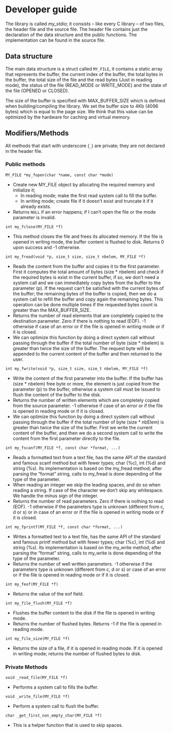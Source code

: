 # Developer guide

The library is called *my_stdio*; it consists – like every C library – of two files, the header file and the source file. The header file contains just the declaration of the data structure and the public functions. The implementation can be found in the source file.

## Data structure
The main data structure is a struct called `MY_FILE`, it contains a static array that represents the buffer, the current index of the buffer, the total bytes in the buffer, the total size of the file and the read bytes (Just in reading mode), the status of the file (READ_MODE or WRITE_MODE) and the state of the file (OPENED or CLOSED).

The size of the buffer is specified with MAX_BUFFER_SIZE which is defined when building/compiling the library. We set the buffer size to 4Kb (4096 bytes) which is equal to the page size. We think that this value can be optimized by the hardware for caching and virtual memory.

## Modifiers/Methods
All methods that start with underscore (`_`) are private; they are not declared in the header file.

### Public methods

`MY_FILE *my_fopen(char *name, const char *mode)`
* Create new MY_FILE object by allocating the required memory and initialize it;
	+ In reading mode; make the first read system call to fill the buffer.
	+ In writing mode; create file if it doesn't exist and truncate it if it already exists.
* Returns `NULL` if an error happens; if I can’t open the file or the mode parameter is invalid.

`int my_fclose(MY_FILE *f)`
* This method closes the file and frees its allocated memory. If the file is opened in writing mode, the buffer content is flushed to disk. Returns 0 upon success and -1 otherwise.

`int my_fread(void *p, size_t size, size_t nbelem, MY_FILE *f)`
* Reads the content from the buffer and copies it to the first parameter. First it computes the total amount of bytes (size * nbelem) and check if the required bytes is exist in the current buffer, if so, we don’t need a system call and we can immediately copy bytes from the buffer to the parameter (p). If the request can’t be satisfied with the current bytes of the buffer; the remaining bytes of the buffer is copied, then we do a system call to refill the buffer and copy again the remaining bytes. This operation can be done multiple times if the requested bytes count is greater than the MAX_BUFFER_SIZE.
* Returns the number of read elements that are completely copied to the destination parameter. Zero if there is nothing to read (EOF). -1 otherwise if case of an error or if the file is opened in writing mode or if it is closed.
* We can optimize this function by doing a direct system call without passing through the buffer if the total number of byte (size * nbelem) is greater than twice the size of the buffer. The request byte will be appended to the current content of the buffer and then returned to the user.

`int my_fwrite(void *p, size_t size, size_t nbelem, MY_FILE *f)`
* Write the content of the first parameter into the buffer. If the buffer has (size * nbelem) free byte or more, the element is just copied from the parameter (p) to the buffer, otherwise a system call must be issued to flush the content of the buffer to the disk.
* Returns the number of written elements which are completely copied from the source parameter. -1 otherwise if case of an error or if the file is opened in reading mode or if it is closed.
* We can optimize this function by doing a direct system call without passing through the buffer if the total number of byte (size * nbElem) is greater than twice the size of the buffer. First we write the current content of the buffer, and then we do a second system call to write the content from the first parameter directly to the file.

`int my_fscanf(MY_FILE *f, const char *format, ...)`
* Reads a formatted text from a text file, has the same API of the standard and famous scanf method but with fewer types; char (%c), int (%d) and string (%s). Its implementation is based on the my_fread method; after parsing the “format” string, calls to my_fread is done depending of the type of the parameter.
* When reading an integer we skip the leading spaces, and do so when reading a string. If case of the character we don’t skip any whitespace. We handle the minus sign of the integer.
* Returns the number of read parameters. Zero if there is nothing to read (EOF). -1 otherwise if the parameters type is unknown (different from c, d or s) or in case of an error or if the file is opened in writing mode or if it is closed.

`int my_fprintf(MY_FILE *f, const char *format, ...)`
* Writes a formatted text to a text file, has the same API of the standard and famous printf method but with fewer types; char (%c), int (%d) and string (%s). Its implementation is based on the my_write method; after parsing the “format” string, calls to my_write is done depending of the type of the parameter.
* Returns the number of well written parameters. -1 otherwise if the parameters type is unknown (different from c, d or s) or case of an error or if the file is opened in reading mode or if it is closed.

`int my_feof(MY_FILE *f)`
* Returns the value of the eof field.

`int my_file_flush(MY_FILE *f)`
* Flushes the buffer content to the disk if the file is opened in writing mode.
* Returns the number of flushed bytes. Returns -1 if the file is opened in reading mode.

`int my_file_size(MY_FILE *f)`
* Returns the size of a file, if it is opened in reading mode. If it is opened in writing mode; returns the number of flushed bytes to disk.

### Private Methods
`void _read_file(MY_FILE *f)`
* Performs a system call to fills the buffer.

`void _write_file(MY_FILE *f)`
* Perform a system call to flush the buffer.

`char _get_first_non_empty_char(MY_FILE *f)`
* This is a helper function that is used to skip spaces.
